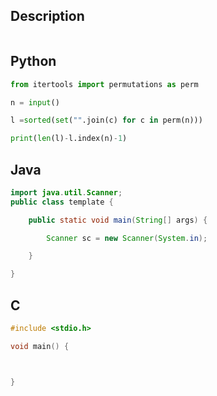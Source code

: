 ## Description
```

```


## Python
```python
from itertools import permutations as perm

n = input()

l =sorted(set("".join(c) for c in perm(n)))

print(len(l)-l.index(n)-1)
```


## Java
```java
import java.util.Scanner;
public class template {

	public static void main(String[] args) {

		Scanner sc = new Scanner(System.in);

	}

}
```


## C
```c
#include <stdio.h>

void main() {



}
```
